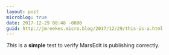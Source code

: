 ```yaml
---
layout: post
microblog: true
date: 2017-12-29 08:48 -0800
guid: http://jmreekes.micro.blog/2017/12/29/this-is-a.html
---
```

<p><em>This</em> is a <strong>simple</strong> test to verify MarsEdit is publishing correctly.</p>
